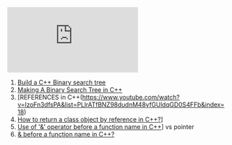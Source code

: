 
<iframe src="https://www.youtube.com/embed/pYT9F8_LFTM?list=PL2_aWCzGMAwI3W_JlcBbtYTwiQSsOTa6P" title="Data structures: Binary Search Tree" frameborder="0" allow="accelerometer; autoplay; clipboard-write; encrypted-media; gyroscope; picture-in-picture" allowfullscreen></iframe>

1. [Build a C++ Binary search tree](https://hub.packtpub.com/binary-search-tree-tutorial/)
2. [Making A Binary Search Tree in C++](https://www.gormanalysis.com/blog/making-a-binary-search-tree-in-cpp/)
3. [REFERENCES in C++(https://www.youtube.com/watch?v=IzoFn3dfsPA&list=PLlrATfBNZ98dudnM48yfGUldqGD0S4FFb&index=18)
4. [How to return a class object by reference in C++?](https://stackoverflow.com/questions/8914509/how-to-return-a-class-object-by-reference-in-c)]
5.  [Use of '&' operator before a function name in C++](https://stackoverflow.com/questions/23776784/use-of-operator-before-a-function-name-in-c)] vs pointer
6. [& before a function name in C++?](https://stackoverflow.com/questions/8610350/implications-of-using-an-ampersand-before-a-function-name-in-c)






 




